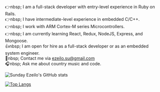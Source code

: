 :point_right:nbsp; I am a full-stack developer with entry-level experience in Ruby on Rails.
<br/>:point_right:nbsp; I have intermediate-level experience in embedded C/C++.
<br/>:point_right:nbsp; I work with ARM Cortex-M series Microcontrollers.
<br/>:point_right:nbsp; I am currently learning React, Redux, NodeJS, Express, and Mongoose.
<br/>:thumbsup:nbsp; I am open for hire as a full-stack developer or as an embedded system engineer.
<br/>:email:nbsp; Contact me via ezeilo.su@gmail.com
<br/>:headphones:nbsp; Ask me about country music and code.

![Sunday Ezeilo's GitHub stats](https://github-readme-stats.vercel.app/api?username=ezeilo-su&show_icons=true&theme=radical)

[![Top Langs](https://github-readme-stats.vercel.app/api/top-langs/?username=ezeilo-su)](https://github.com/ezeilo-su/github-readme-stats)
